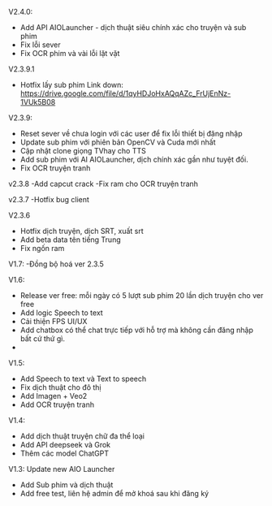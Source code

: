 V2.4.0:
- Add API AIOLauncher - dịch thuật siêu chính xác cho truyện và sub phim
- Fix lỗi sever
- Fix OCR phim và vài lỗi lặt vặt
  
V2.3.9.1
- Hotfix lấy sub phim
Link down: https://drive.google.com/file/d/1qyHDJoHxAQqAZc_FrUjEnNz-1VUk5B08

V2.3.9:
- Reset sever về chưa login với các user để fix lỗi thiết bị đăng nhập
- Update sub phim với phiên bản OpenCV và Cuda mới nhất
- Cập nhật clone giọng TVhay cho TTS
- Add sub phim với AI AIOLauncher, dịch chính xác gần như tuyệt đối.
- Fix OCR truyện tranh
  
v2.3.8
-Add capcut crack
-Fix ram cho OCR truyện tranh

v2.3.7
-Hotfix bug client

V2.3.6
- Hotfix dịch truyện, dịch SRT, xuất srt
- Add beta data tên tiếng Trung
- Fix ngốn ram
  
V1.7:
-Đồng bộ hoá ver 2.3.5

V1.6:
- Release ver free: mỗi ngày có 5 lượt sub phim 20 lần dịch truyện cho ver free
- Add logic Speech to text
- Cải thiện FPS UI/UX
- Add chatbox có thể chat trực tiếp với hỗ trợ mà không cần đăng nhập bất cứ thứ gì.
- 
V1.5:
- Add Speech to text và Text to speech
- Fix dịch thuật cho đô thị
- Add Imagen + Veo2
- Add OCR truyện tranh

V1.4:
- Add dịch thuật truyện chữ đa thể loại
- Add API deepseek và Grok
- Thêm các model ChatGPT

V1.3:
Update new AIO Launcher
+ Add Sub phim và dịch thuật
+ Add  free test, liên hệ admin để mở khoá sau khi đăng ký
